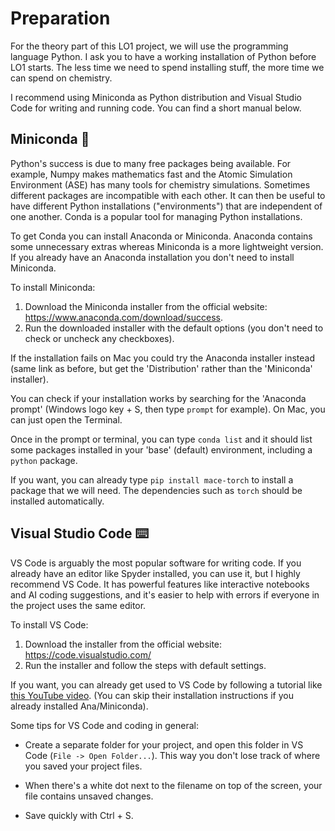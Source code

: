 # Preparation

For the theory part of this LO1 project, we will use the programming language Python. I ask you to have a working installation of Python before LO1 starts. The less time we need to spend installing stuff, the more time we can spend on chemistry.

I recommend using Miniconda as Python distribution and Visual Studio Code for writing and running code. You can find a short manual below.

## Miniconda 🐍

Python's success is due to many free packages being available. For example, Numpy makes mathematics fast and the Atomic Simulation Environment (ASE) has many tools for chemistry simulations. Sometimes different packages are incompatible with each other. It can then be useful to have different Python installations ("environments") that are independent of one another. Conda is a popular tool for managing Python installations.

To get Conda you can install Anaconda or Miniconda. Anaconda contains some unnecessary extras whereas Miniconda is a more lightweight version. If you already have an Anaconda installation you don't need to install Miniconda.

To install Miniconda:

1. Download the Miniconda installer from the official website: https://www.anaconda.com/download/success.
2. Run the downloaded installer with the default options (you don't need to check or uncheck any checkboxes).

If the installation fails on Mac you could try the Anaconda installer instead (same link as before, but get the 'Distribution' rather than the 'Miniconda' installer).

You can check if your installation works by searching for the 'Anaconda prompt' (Windows logo key + S, then type `prompt` for example). On Mac, you can just open the Terminal.

Once in the prompt or terminal, you can type `conda list` and it should list some  packages installed in your 'base' (default) environment, including a `python` package.

If you want, you can already type `pip install mace-torch` to install a package that we will need. The dependencies such as `torch` should be installed automatically.

## Visual Studio Code ⌨️
VS Code is arguably the most popular software for writing code. If you already have an editor like Spyder installed, you can use it, but I highly recommend VS Code. It has powerful features like interactive notebooks and AI coding suggestions, and it's easier to help with errors if everyone in the project uses the same editor.

To install VS Code:

1. Download the installer from the official website: https://code.visualstudio.com/
2. Run the installer and follow the steps with default settings.

If you want, you can already get used to VS Code by following a tutorial like [this YouTube video](https://youtu.be/6i3e-j3wSf0?si=HsgdzThwTTn1JvZb). (You can skip their installation instructions if you already installed Ana/Miniconda).

Some tips for VS Code and coding in general:

* Create a separate folder for your project, and open this folder in VS Code (`File -> Open Folder...`). This way you don't lose track of where you saved your project files.

* When there's a white dot next to the filename on top of the screen, your file contains unsaved changes.

* Save quickly with Ctrl + S.